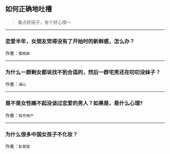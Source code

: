 ## 如何正确地吐槽

> 看点好段子，有个好心情～


 
---

### 恋爱半年，女朋友觉得没有了开始时的新鲜感，怎么办？

> 


作者：`樱桃紫`

---

### 为什么一群剩女都说找不到合适的，然后一群宅男还在叨叨没妹子？

> 


作者：`澜心`

---

### 是不是女性瞧不起没谈过恋爱的男人？如果是，是什么心理?

> 


作者：`知乎用户`

---

### 为什么很多中国女孩子不化妆？

> 


作者：`彭易锟`
